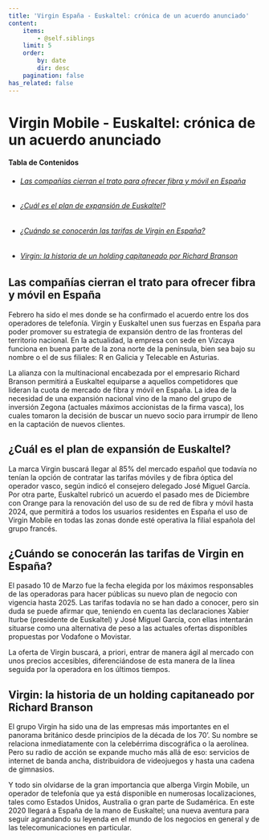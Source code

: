 ```yaml
---
title: 'Virgin España - Euskaltel: crónica de un acuerdo anunciado'
content:
    items:
        - @self.siblings
    limit: 5
    order:
        by: date
        dir: desc
    pagination: false
has_related: false
---
```


# Virgin Mobile - Euskaltel: crónica de un acuerdo anunciado

<div class="mb-5"></div>

#### Tabla de Contenidos
<div class="links-list"></div>

* ######  <span class="magnet-link">[Las compañías cierran el trato para ofrecer fibra y móvil en España](#espana)</span>
* ######  <span class="magnet-link">[¿Cuál es el plan de expansión de Euskaltel?](#plan)</span>
* ######  <span class="magnet-link">[¿Cuándo se conocerán las tarifas de Virgin en España?](#tarifas)</span>
* ######  <span class="magnet-link">[Virgin: la historia de un holding capitaneado por Richard Branson](#holding)</span>

<div class="mb-5"></div>

## <span id="espana">Las compañías cierran el trato para ofrecer fibra y móvil en España</span>

Febrero ha sido el mes donde se ha confirmado el acuerdo entre los dos operadores de telefonía. Virgin y Euskaltel unen sus fuerzas en España para poder promover su estrategia de expansión dentro de las fronteras del territorio nacional. En la actualidad, la empresa con sede en Vizcaya funciona en buena parte de la zona norte de la península, bien sea bajo su nombre o el de sus filiales: R en Galicia y Telecable en Asturias. 

La alianza con la multinacional encabezada por el empresario Richard Branson permitirá a Euskaltel equiparse a aquellos competidores que lideran la cuota de mercado de fibra y móvil en España. La idea de la necesidad de una expansión nacional vino de la mano del grupo de inversión Zegona (actuales máximos accionistas de la firma vasca), los cuales tomaron la decisión de buscar un nuevo socio para irrumpir de lleno en la captación de nuevos clientes.
    
<div class="mb-5"></div>
    
## <span id="plan">¿Cuál es el plan de expansión de Euskaltel?</span>
   
La marca Virgin buscará llegar al 85% del mercado español que todavía no tenían la opción de contratar las tarifas móviles y de fibra óptica del operador vasco, según indicó el consejero delegado José Miguel García. Por otra parte, Euskaltel rubricó un acuerdo el pasado mes de Diciembre con Orange para la renovación del uso de su de red de fibra y móvil hasta 2024, que permitirá a todos los usuarios residentes en España el uso de Virgin Mobile en todas las zonas donde esté operativa la filial española del grupo francés.

<div class="mb-5"></div>
    
## <span id="tarifas">¿Cuándo se conocerán las tarifas de Virgin en España?</span>

El pasado 10 de Marzo fue la fecha elegida por los máximos responsables de las operadoras para hacer públicas su nuevo plan de negocio con vigencia hasta 2025. Las tarifas todavía no se han dado a conocer, pero sin duda se puede afirmar que, teniendo en cuenta las declaraciones Xabier Iturbe (presidente de Euskaltel) y José Miguel García, con ellas intentarán situarse como una alternativa de peso a las actuales ofertas disponibles propuestas por Vodafone o Movistar.

La oferta de Virgin buscará, a priori, entrar de manera ágil al mercado con unos precios accesibles, diferenciándose de esta manera de la línea seguida por la operadora en los últimos tiempos. 

<div class="mb-5"></div>
    
## <span id="holding">Virgin: la historia de un holding capitaneado por Richard Branson</span>

El grupo Virgin ha sido una de las empresas más importantes en el panorama británico desde principios de la década de los 70’. Su nombre se relaciona inmediatamente con la celebérrima discográfica o la aerolínea. Pero su radio de acción se expande mucho más allá de eso: servicios de internet de banda ancha, distribuidora de videojuegos y hasta una cadena de gimnasios. 

Y todo sin olvidarse de la gran importancia que alberga Virgin Mobile, un operador de telefonía que ya está disponible en numerosas localizaciones, tales como Estados Unidos, Australia o gran parte de Sudamérica. En este 2020 llegará a España de la mano de Euskaltel; una nueva aventura para seguir agrandando su leyenda en el mundo de los negocios en general y de las telecomunicaciones en particular.



    
